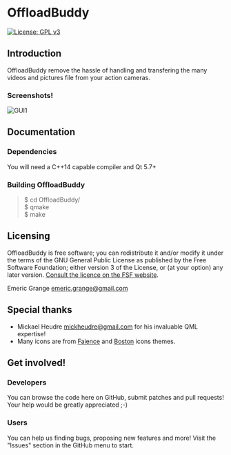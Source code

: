 OffloadBuddy
============

[![License: GPL v3](https://img.shields.io/badge/license-GPL%20v3-blue.svg&style=flat-square)](http://www.gnu.org/licenses/gpl-3.0)


## Introduction

OffloadBuddy remove the hassle of handling and transfering the many videos and pictures file from your action cameras.


### Screenshots!

![GUI1](https://i.imgur.com/2w9V8uA.png)


## Documentation

### Dependencies

You will need a C++14 capable compiler and Qt 5.7+


### Building OffloadBuddy

> $ cd OffloadBuddy/  
> $ qmake  
> $ make  


## Licensing

OffloadBuddy is free software; you can redistribute it and/or modify it under the terms of the GNU General Public License as published by the Free Software Foundation; either version 3 of the License, or (at your option) any later version.
[Consult the licence on the FSF website](http://www.gnu.org/licenses/gpl-3.0.txt).

Emeric Grange <emeric.grange@gmail.com>


## Special thanks

* Mickael Heudre <mickheudre@gmail.com> for his invaluable QML expertise!
* Many icons are from [Faience](https://tiheum.deviantart.com/art/Faience-icon-theme-255099649) and [Boston](https://diazchris.deviantart.com/art/Boston-Icons-558741523) icons themes.


## Get involved!

### Developers

You can browse the code here on GitHub, submit patches and pull requests! Your help would be greatly appreciated ;-)

### Users

You can help us finding bugs, proposing new features and more! Visit the "Issues" section in the GitHub menu to start.

